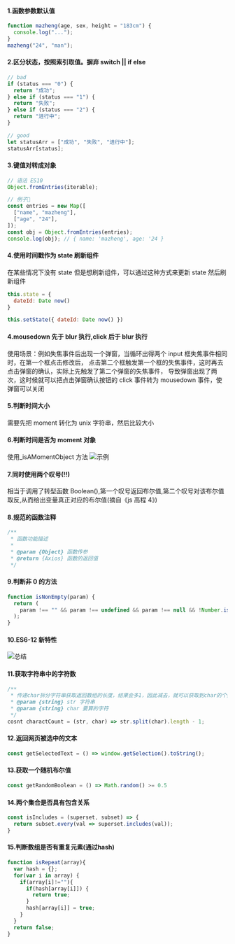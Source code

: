 #### 1.函数参数默认值

```js
function mazheng(age, sex, height = "183cm") {
  console.log("...");
}
mazheng("24", "man");
```

#### 2.区分状态，按照索引取值。摒弃 switch || if else

```js
// bad
if (status === "0") {
  return "成功";
} else if (status === "1") {
  return "失败";
} else if (status === "2") {
  return "进行中";
}

// good
let statusArr = ["成功", "失败", "进行中"];
statusArr[status];
```

#### 3.键值对转成对象

```js
// 语法 ES10
Object.fromEntries(iterable);

// 例子🌰
const entries = new Map([
  ["name", "mazheng"],
  ["age", "24"],
]);
const obj = Object.fromEntries(entries);
console.log(obj); // { name: 'mazheng', age: '24 }
```

#### 4.使用时间戳作为 state 刷新组件

在某些情况下没有 state 但是想刷新组件，可以通过这种方式来更新 state 然后刷新组件

```js
this.state = {
  dateId: Date now()
}

this.setState({ dateId: Date now() })
```

#### 4.mousedown 先于 blur 执行,click 后于 blur 执行

使用场景：例如失焦事件后出现一个弹窗，当循环出得两个 input 框失焦事件相同时，在第一个框点击修改后，
点击第二个框触发第一个框的失焦事件，这时再去点击弹窗的确认，实际上先触发了第二个弹窗的失焦事件，
导致弹窗出现了两次，这时候就可以把点击弹窗确认按钮的 click 事件转为 mousedown 事件，使弹窗可以关闭

#### 5.判断时间大小

需要先把 moment 转化为 unix 字符串，然后比较大小

#### 6.判断时间是否为 moment 对象

使用\_isAMomentObject 方法
![示例](http://pic.yupoo.com/mazhenghjj/28736148/682e4f17.png)

#### 7.同时使用两个叹号(!!)

相当于调用了转型函数 Boolean(),第一个叹号返回布尔值,第二个叹号对该布尔值取反,从而给出变量真正对应的布尔值(摘自《js 高程 4》)

#### 8.规范的函数注释

```js
/**
 * 函数功能描述
 *
 * @param {Object} 函数传参
 * @return {Axios} 函数的返回值
 */
```

#### 9.判断非 0 的方法

```js
function isNonEmpty(param) {
  return (
    param !== "" && param !== undefined && param !== null && !Number.isNaN(val)
  );
}
```

#### 10.ES6-12 新特性

![总结](http://pic.yupoo.com/mazhenghjj/8d9ebaaa/8d0d5f55.jpeg)

#### 11.获取字符串中的字符数

```js
/**
 * 传递char拆分字符串获取返回数组的长度，结果会多1，因此减去，就可以获取到char的个数
 * @param {string} str 字符串
 * @param {string} char 要算的字符
 */
cosnt charactCount = (str, char) => str.split(char).length - 1;
```

#### 12.返回网页被选中的文本
```js
const getSelectedText = () => window.getSelection().toString();
```

#### 13.获取一个随机布尔值
```js
const getRandomBoolean = () => Math.random() >= 0.5
```

#### 14.两个集合是否具有包含关系
```js
const isIncludes = (superset, subset) => {
  return subset.every(val => superset.includes(val));
}
```

#### 15.判断数组是否有重复元素(通过hash)
```js
function isRepeat(array){  
  var hash = {};  
  for(var i in array) {  
    if(array[i]!=""){  
      if(hash[array[i]]) {
        return true;  
      } 
      hash[array[i]] = true;  
    }  
  }  
  return false;  
} 
```